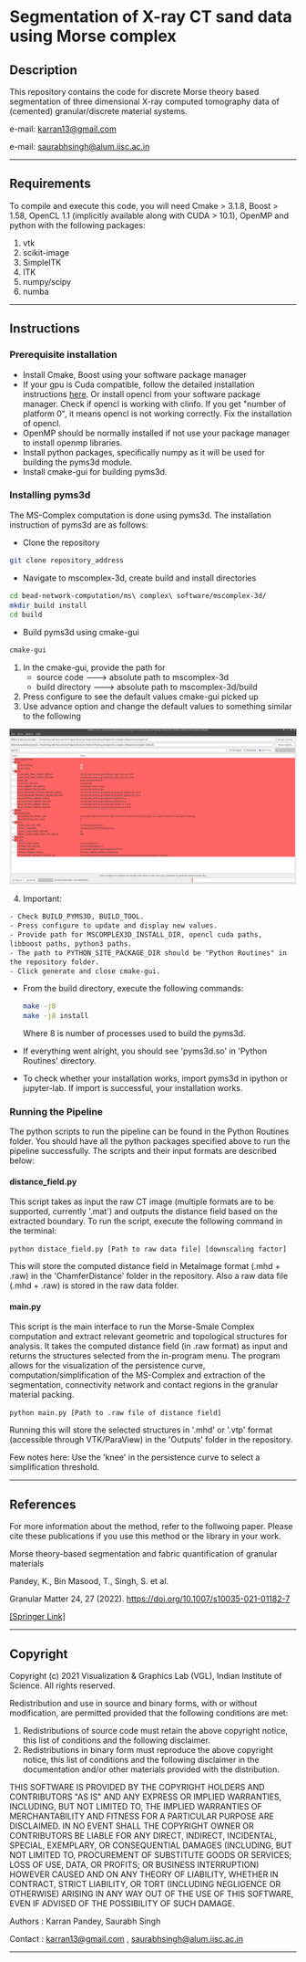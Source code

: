 # Segmentation of X-ray CT sand data using Morse complex

## Description

This repository contains the code for discrete Morse theory based segmentation
of three dimensional X-ray computed tomography data of (cemented)
granular/discrete material systems.

e-mail: karran13@gmail.com

e-mail: saurabhsingh@alum.iisc.ac.in

---
## Requirements

To compile and execute this code, you will need Cmake > 3.1.8, Boost > 1.58,
OpenCL 1.1 (implicitly available along with CUDA > 10.1), OpenMP and python
with the following packages:

1. vtk
2. scikit-image
3. SimpleITK
4. ITK
5. numpy/scipy
6. numba

---

## Instructions

### Prerequisite installation

* Install Cmake, Boost using your software package manager
* If your gpu is Cuda compatible, follow the detailed installation instructions [here](https://docs.nvidia.com/cuda/cuda-installation-guide-linux/index.html). Or install opencl from your software package manager. Check if opencl is working with clinfo. If you get "number of platform 0", it means opencl is not working correctly. Fix the installation of opencl.
* OpenMP should be normally installed if not use your package manager to install openmp libraries.
* Install python packages, specifically numpy as it will be used for building the pyms3d module.
* Install cmake-gui for building pyms3d.

### Installing pyms3d

The MS-Complex computation is done using pyms3d. The installation
instruction of pyms3d are as follows:

* Clone the repository

```sh
git clone repository_address
```

* Navigate to mscomplex-3d, create build and install directories

 ```sh
 cd bead-network-computation/ms\ complex\ software/mscomplex-3d/
 mkdir build install
 cd build
 ```

* Build pyms3d using cmake-gui

 ```sh
 cmake-gui
 ```

  1. In the cmake-gui, provide the path for
      - source code ---> absolute path to mscomplex-3d
      - build directory ---> absolute path to mscomplex-3d/build
  2. Press configure to see the default values cmake-gui picked up
  3. Use advance option and change the default values to something similar to the following

   ![cmake-gui options](./READMEFiles/cmake-gui.png)

  4. Important:

    - Check BUILD_PYMS3D, BUILD_TOOL.
    - Press configure to update and display new values.
    - Provide path for MSCOMPLEX3D_INSTALL_DIR, opencl cuda paths, libboost paths, python3 paths.
    - The path to PYTHON_SITE_PACKAGE_DIR should be "Python Routines" in the repository folder.
    - Click generate and close cmake-gui.

* From the build directory, execute the following commands:

    ```sh
    make -j8
    make -j8 install
    ```

   Where 8 is number of processes used to build the pyms3d.

* If everything went alright, you should see 'pyms3d.so' in 'Python Routines' directory.
* To check whether your installation works, import pyms3d in ipython or jupyter-lab. If import is successful, your installation works.

### Running the Pipeline

The python scripts to run the pipeline can be found in the Python Routines folder. You should have all the python packages specified above to run the pipeline successfully. The scripts and their input formats are described below:

#### distance_field.py

This script takes as input the raw CT image (multiple formats are to be supported, currently '.mat') and outputs the distance field based on the extracted boundary. To run the script, execute the following command in the terminal:

`python distace_field.py [Path to raw data file] [downscaling factor]`

This will store the computed distance field in MetaImage format (.mhd + .raw) in the 'ChamferDistance' folder in the repository. Also a raw data file (.mhd + .raw) is stored in the raw data folder.

#### main.py

This script is the main interface to run the Morse-Smale Complex computation
and extract relevant geometric and topological structures for analysis. It
takes the computed distance field (in .raw format) as input and returns the structures selected from the in-program menu. The program allows for the visualization of the persistence curve, computation/simplification of the MS-Complex and extraction of the segmentation, connectivity network and contact regions in the granular material packing.

`python main.py [Path to .raw file of distance field]`

Running this will store the selected structures in '.mhd' or '.vtp' format (accessible through VTK/ParaView) in the 'Outputs' folder in the repository.

Few notes here: Use the 'knee' in the persistence curve to select a simplification threshold.

---

## References

For more information about the method, refer to the follwoing paper. Please cite these publications if you use this method or the library in your work.


Morse theory-based segmentation and fabric quantification of granular materials 

Pandey, K., Bin Masood, T., Singh, S. et al. 

Granular Matter 24, 27 (2022). https://doi.org/10.1007/s10035-021-01182-7

[[Springer Link]](https://link.springer.com/article/10.1007/s10035-021-01182-7)

---

## Copyright

Copyright (c) 2021 Visualization & Graphics Lab (VGL), Indian Institute of Science. All rights reserved.

Redistribution and use in source and binary forms, with or without
modification, are permitted provided that the following conditions are met:

1. Redistributions of source code must retain the above copyright notice, this list of conditions and the following disclaimer.
2. Redistributions in binary form must reproduce the above copyright notice, this list of conditions and the following disclaimer in the documentation and/or other materials provided with the distribution.

THIS SOFTWARE IS PROVIDED BY THE COPYRIGHT HOLDERS AND CONTRIBUTORS "AS IS" AND
ANY EXPRESS OR IMPLIED WARRANTIES, INCLUDING, BUT NOT LIMITED TO, THE IMPLIED
WARRANTIES OF MERCHANTABILITY AND FITNESS FOR A PARTICULAR PURPOSE ARE
DISCLAIMED. IN NO EVENT SHALL THE COPYRIGHT OWNER OR CONTRIBUTORS BE LIABLE FOR
ANY DIRECT, INDIRECT, INCIDENTAL, SPECIAL, EXEMPLARY, OR CONSEQUENTIAL DAMAGES
(INCLUDING, BUT NOT LIMITED TO, PROCUREMENT OF SUBSTITUTE GOODS OR SERVICES;
LOSS OF USE, DATA, OR PROFITS; OR BUSINESS INTERRUPTION) HOWEVER CAUSED AND
ON ANY THEORY OF LIABILITY, WHETHER IN CONTRACT, STRICT LIABILITY, OR TORT
(INCLUDING NEGLIGENCE OR OTHERWISE) ARISING IN ANY WAY OUT OF THE USE OF THIS
SOFTWARE, EVEN IF ADVISED OF THE POSSIBILITY OF SUCH DAMAGE.
 
Authors   : Karran Pandey, Saurabh Singh

Contact  : karran13@gmail.com , saurabhsingh@alum.iisc.ac.in


---
